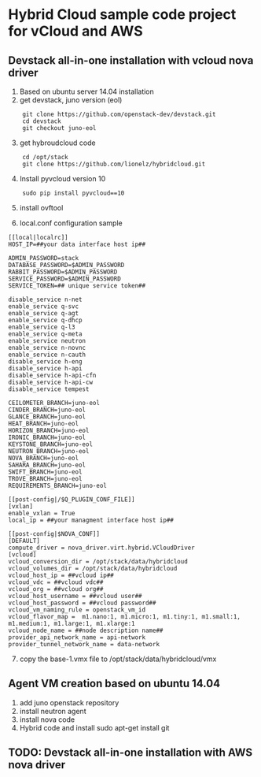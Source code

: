 # Hybrid Cloud sample code project for vCloud and AWS 

## Devstack all-in-one installation with vcloud nova driver

1. Based on ubuntu server 14.04 installation
2. get devstack, juno version (eol)
```
    git clone https://github.com/openstack-dev/devstack.git
    cd devstack
    git checkout juno-eol
```

3. get hybroudcloud code
```
    cd /opt/stack
    git clone https://github.com/lionelz/hybridcloud.git
```

4. Install pyvcloud version 10
```
    sudo pip install pyvcloud==10
```

5. install ovftool

6. local.conf configuration sample
```
[[local|localrc]]
HOST_IP=##your data interface host ip##

ADMIN_PASSWORD=stack
DATABASE_PASSWORD=$ADMIN_PASSWORD
RABBIT_PASSWORD=$ADMIN_PASSWORD
SERVICE_PASSWORD=$ADMIN_PASSWORD
SERVICE_TOKEN=## unique service token##

disable_service n-net
enable_service q-svc
enable_service q-agt
enable_service q-dhcp
enable_service q-l3
enable_service q-meta
enable_service neutron
enable_service n-novnc
enable_service n-cauth
disable_service h-eng
disable_service h-api
disable_service h-api-cfn
disable_service h-api-cw
disable_service tempest

CEILOMETER_BRANCH=juno-eol
CINDER_BRANCH=juno-eol
GLANCE_BRANCH=juno-eol
HEAT_BRANCH=juno-eol
HORIZON_BRANCH=juno-eol
IRONIC_BRANCH=juno-eol
KEYSTONE_BRANCH=juno-eol
NEUTRON_BRANCH=juno-eol
NOVA_BRANCH=juno-eol
SAHARA_BRANCH=juno-eol
SWIFT_BRANCH=juno-eol
TROVE_BRANCH=juno-eol
REQUIREMENTS_BRANCH=juno-eol

[[post-config|/$Q_PLUGIN_CONF_FILE]]
[vxlan]
enable_vxlan = True
local_ip = ##your managment interface host ip##

[[post-config|$NOVA_CONF]]
[DEFAULT]
compute_driver = nova_driver.virt.hybrid.VCloudDriver
[vcloud]
vcloud_conversion_dir = /opt/stack/data/hybridcloud
vcloud_volumes_dir = /opt/stack/data/hybridcloud
vcloud_host_ip = ##vcloud ip##
vcloud_vdc = ##vcloud vdc##
vcloud_org = ##vcloud org##
vcloud_host_username = ##vcloud user##
vcloud_host_password = ##vcloud password##
vcloud_vm_naming_rule = openstack_vm_id
vcloud_flavor_map =  m1.nano:1, m1.micro:1, m1.tiny:1, m1.small:1, m1.medium:1, m1.large:1, m1.xlarge:1
vcloud_node_name = ##node description name##
provider_api_network_name = api-network
provider_tunnel_network_name = data-network
```

7. copy the base-1.vmx file to /opt/stack/data/hybridcloud/vmx
 
## Agent VM creation based on ubuntu 14.04
1. add juno openstack repository
2. install neutron agent
3. install nova code
4. Hybrid code and install
    sudo apt-get install git

## TODO: Devstack all-in-one installation with AWS nova driver



